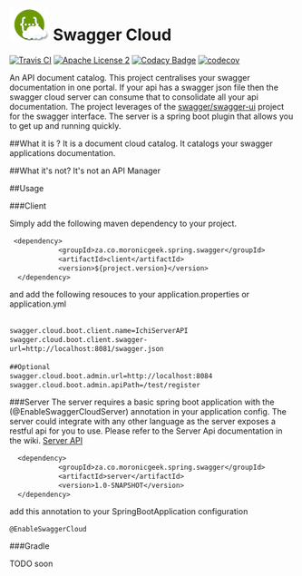 ![alt text](./swaggercloud.png "Swagger Cloud") Swagger Cloud 
=============================================================
[![Travis CI](https://travis-ci.org/moronicgeek/SwaggerCloud.svg?branch=master)](https://travis-ci.org/moronicgeek/SwaggerCloud.svg?branch=master)
[![Apache License 2](https://img.shields.io/badge/license-ASF2-blue.svg)](https://www.apache.org/licenses/LICENSE-2.0.txt)
[![Codacy Badge](https://api.codacy.com/project/badge/Grade/1c17f07400bc4dbc9e9bc93861d73bb8)](https://www.codacy.com/app/patel-muhammed/SwaggerCloud?utm_source=github.com&amp;utm_medium=referral&amp;utm_content=moronicgeek/SwaggerCloud&amp;utm_campaign=Badge_Grade)
[![codecov](https://codecov.io/gh/moronicgeek/SwaggerCloud/branch/master/graph/badge.svg)](https://codecov.io/gh/moronicgeek/SwaggerCloud)

An API document catalog. This project centralises your swagger documentation in one portal. If your api has a swagger json file then the swagger cloud server can consume that to consolidate all your api documentation. 
The project leverages of the [swagger/swagger-ui](https://github.com/swagger-api/swagger-uiswagger/swagger-ui) project for the swagger interface. 
The server is a spring boot plugin that allows you to get up and running quickly. 

##What it is ?
It is a document cloud catalog. It catalogs your swagger applications documentation.  

##What it's not?
It's not an API Manager
 
 
##Usage
 
###Client

Simply add the following maven dependency to your project.
```
 <dependency>
            <groupId>za.co.moronicgeek.spring.swagger</groupId>
            <artifactId>client</artifactId>
            <version>${project.version}</version>
  </dependency>
```
 
 
and add the following resouces to your application.properties or application.yml
```

swagger.cloud.boot.client.name=IchiServerAPI
swagger.cloud.boot.client.swagger-url=http://localhost:8081/swagger.json

##Optional
swagger.cloud.boot.admin.url=http://localhost:8084
swagger.cloud.boot.admin.apiPath=/test/register

```
 
###Server
 The server requires a basic spring boot application with the (@EnableSwaggerCloudServer) annotation in your application config.
 The server could integrate with any other language as the server exposes a restful api for you to use. Please refer to the Server Api documentation in the wiki. [Server API](https://github.com/moronicgeek/SwaggerCloud/wiki/Server-Api)
 
 ```
   <dependency>
             <groupId>za.co.moronicgeek.spring.swagger</groupId>
             <artifactId>server</artifactId>
             <version>1.0-SNAPSHOT</version>
   </dependency>
 ```
 
 add this annotation to your SpringBootApplication configuration
 
 ```
 @EnableSwaggerCloud
 ```
 
 

###Gradle

 TODO soon
 
